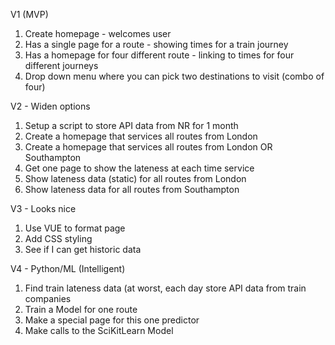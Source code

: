 

V1 (MVP)
1) Create homepage - welcomes user
2) Has a single page for a route - showing times for a train journey
3) Has a homepage for four different route - linking to times for four different journeys 
4) Drop down menu where you can pick two destinations to visit (combo of four)  

V2 - Widen options
1) Setup a script to store API data from NR for 1 month
2) Create a homepage that services all routes from London 
3) Create a homepage that services all routes from London OR Southampton 
4) Get one page to show the lateness at each time service
5) Show lateness data (static) for all routes from London
6) Show lateness data for all routes from Southampton

V3 - Looks nice
1) Use VUE to format page 
2) Add CSS styling
3) See if I can get historic data

V4 - Python/ML (Intelligent)
1) Find train lateness data (at worst, each day store API data from train companies 
2) Train a Model for one route 
3) Make a special page for this one predictor
4) Make calls to the SciKitLearn Model 
